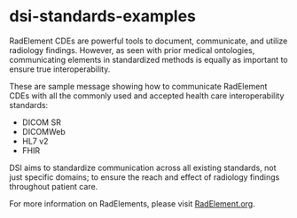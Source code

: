 # dsi-standards-examples

RadElement CDEs are powerful tools to document, communicate, and utilize radiology findings. However, as seen with prior medical ontologies, communicating elements in standardized methods is equally as important to ensure true interoperability.

These are sample message showing how to communicate RadElement CDEs with all the commonly used and accepted health care interoperability standards:

- DICOM SR
- DICOMWeb
- HL7 v2
- FHIR

DSI aims to standardize communication across all existing standards, not just specific domains; to ensure the reach and effect of radiology findings throughout patient care.

For more information on RadElements, please visit [RadElement.org](https://www.radelement.org).
